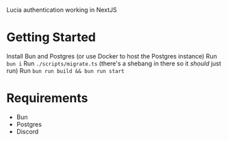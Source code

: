 Lucia authentication working in NextJS

# Getting Started

Install Bun and Postgres (or use Docker to host the Postgres instance)
Run `bun i`
Run `./scripts/migrate.ts` (there's a shebang in there so it *should* just run)
Run `bun run build && bun run start`

# Requirements

- Bun
- Postgres
- Discord